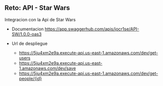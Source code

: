 ## Reto: API - Star Wars

Integracion con la Api de Star Wars

- Documentacion
  https://app.swaggerhub.com/apis/jocr1se/API-SW/1.0.0-oas3

- Url de despliegue
  - https://5ju4xm2e9a.execute-api.us-east-1.amazonaws.com/dev/get-users
  - https://5ju4xm2e9a.execute-api.us-east-1.amazonaws.com/dev/save
  - https://5ju4xm2e9a.execute-api.us-east-1.amazonaws.com/dev/get-people/{id}
